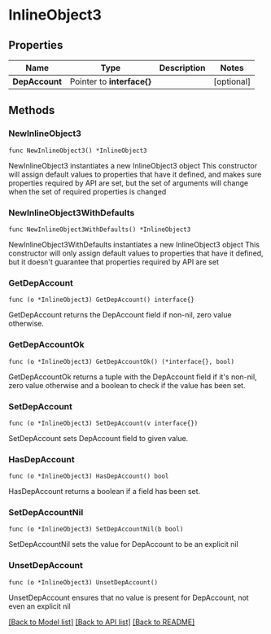 # InlineObject3

## Properties

Name | Type | Description | Notes
------------ | ------------- | ------------- | -------------
**DepAccount** | Pointer to **interface{}** |  | [optional] 

## Methods

### NewInlineObject3

`func NewInlineObject3() *InlineObject3`

NewInlineObject3 instantiates a new InlineObject3 object
This constructor will assign default values to properties that have it defined,
and makes sure properties required by API are set, but the set of arguments
will change when the set of required properties is changed

### NewInlineObject3WithDefaults

`func NewInlineObject3WithDefaults() *InlineObject3`

NewInlineObject3WithDefaults instantiates a new InlineObject3 object
This constructor will only assign default values to properties that have it defined,
but it doesn't guarantee that properties required by API are set

### GetDepAccount

`func (o *InlineObject3) GetDepAccount() interface{}`

GetDepAccount returns the DepAccount field if non-nil, zero value otherwise.

### GetDepAccountOk

`func (o *InlineObject3) GetDepAccountOk() (*interface{}, bool)`

GetDepAccountOk returns a tuple with the DepAccount field if it's non-nil, zero value otherwise
and a boolean to check if the value has been set.

### SetDepAccount

`func (o *InlineObject3) SetDepAccount(v interface{})`

SetDepAccount sets DepAccount field to given value.

### HasDepAccount

`func (o *InlineObject3) HasDepAccount() bool`

HasDepAccount returns a boolean if a field has been set.

### SetDepAccountNil

`func (o *InlineObject3) SetDepAccountNil(b bool)`

 SetDepAccountNil sets the value for DepAccount to be an explicit nil

### UnsetDepAccount
`func (o *InlineObject3) UnsetDepAccount()`

UnsetDepAccount ensures that no value is present for DepAccount, not even an explicit nil

[[Back to Model list]](../README.md#documentation-for-models) [[Back to API list]](../README.md#documentation-for-api-endpoints) [[Back to README]](../README.md)


